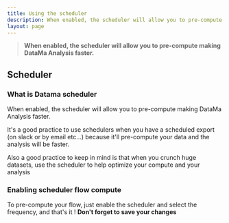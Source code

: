 ```yaml
---
title: Using the scheduler
description: When enabled, the scheduler will allow you to pre-compute making DataMa Analysis faster.
layout: page
---
```


> **When enabled, the scheduler will allow you to pre-compute making DataMa Analysis faster.**

## Scheduler

### What is Datama scheduler
When enabled, the scheduler will allow you to pre-compute making DataMa Analysis faster.

It's a good practice to use schedulers when you have a scheduled export (on slack or by email etc...) because it'll pre-compute your data and the analysis will be faster.

Also a good practice to keep in mind is that when you crunch huge datasets, use the scheduler to help optimize your compute and your analysis

### Enabling scheduler flow compute

To pre-compute your flow, just enable the scheduler and select the frequency, and that's it !
**Don't forget to save your changes**